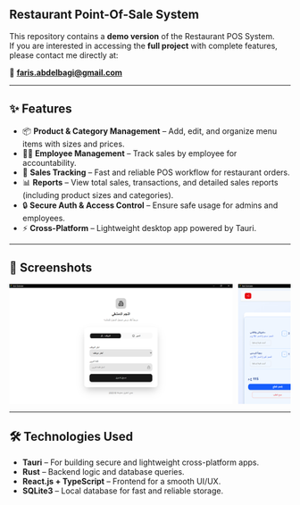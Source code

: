 ## Restaurant Point-Of-Sale System

This repository contains a **demo version** of the Restaurant POS System.  
If you are interested in accessing the **full project** with complete features, please contact me directly at:  

📧 **faris.abdelbagi@gmail.com**

---

## ✨ Features

- 📦 **Product & Category Management** – Add, edit, and organize menu items with sizes and prices.  
- 👨‍🍳 **Employee Management** – Track sales by employee for accountability.  
- 🛒 **Sales Tracking** – Fast and reliable POS workflow for restaurant orders.  
- 📊 **Reports** – View total sales, transactions, and detailed sales reports (including product sizes and categories).  
- 🔒 **Secure Auth & Access Control** – Ensure safe usage for admins and employees.  
- ⚡ **Cross-Platform** – Lightweight desktop app powered by Tauri.

---

## 📸 Screenshots

<div style="display: flex; overflow-x: auto; gap: 10px;">
  <img src="/public/assets/images/login-page.png" alt="Login" width="400" />
  <img src="/public/assets/images/pos-page.png" alt="POS Screen" width="400" />
  <img src="/public/assets/images/admin-panel.png" alt="Dashboard" width="400" />
  <img src="/public/assets/images/products.png" alt="products" width="400" />
  <img src="/public/assets/images/categories.png" alt="Categories" width="400" />
  <img src="/public/assets/images/sizes.png" alt="Sizes" width="400" />
  <img src="/public/assets/images/employees.png" alt="Employees" width="400" />
  <img src="/public/assets/images/reports.png" alt="Reports" width="400" />
</div>

---

## 🛠️ Technologies Used

- **Tauri** – For building secure and lightweight cross-platform apps.  
- **Rust** – Backend logic and database queries.  
- **React.js + TypeScript** – Frontend for a smooth UI/UX.  
- **SQLite3** – Local database for fast and reliable storage.
